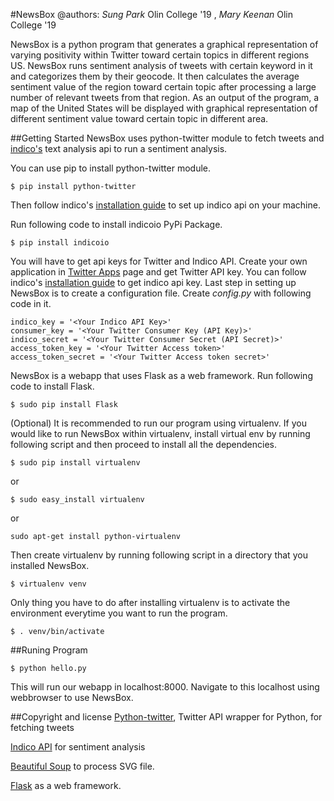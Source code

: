 #NewsBox
@authors: *Sung Park* Olin College '19 , *Mary Keenan* Olin College '19

NewsBox is a python program that generates a graphical representation of varying positivity within Twitter toward certain topics in different regions US. NewsBox runs sentiment analysis of tweets with certain keyword in it and categorizes them by their geocode. It then calculates the average sentiment value of the region toward certain topic after processing a large number of relevant tweets from that region. As an output of the program, a map of the United States will be displayed with graphical representation of different sentiment value toward certain topic in different area.

##Getting Started
NewsBox uses python-twitter module to fetch tweets and [indico's](https://indico.io/) text analysis api to run a sentiment analysis. 

You can use pip to install python-twitter module.
```
$ pip install python-twitter
```

Then follow indico's [installation guide](https://indico.io/docs) to set up indico api on your machine.
 
Run following code to install indicoio PyPi Package.
```
$ pip install indicoio
```
You will have to get api keys for Twitter and Indico API. Create your own application in [Twitter Apps](https://apps.twitter.com/) page and get Twitter API key. You can follow indico's [installation guide](https://indico.io/docs) to get indico api key. Last step in setting up NewsBox is to create a configuration file. Create *config.py* with following code in it.
```
indico_key = '<Your Indico API Key>'
consumer_key = '<Your Twitter Consumer Key (API Key)>'
indico_secret = '<Your Twitter Consumer Secret (API Secret)>'
access_token_key = '<Your Twitter Access token>'
access_token_secret = '<Your Twitter Access token secret>'
```            

NewsBox is a webapp that uses Flask as a web framework. Run following code to install Flask.
```
$ sudo pip install Flask
```
(Optional)
It is recommended to run our program using virtualenv. If you would like to run NewsBox within virtualenv, install virtual env by running following script and then proceed to install all the dependencies.
```
$ sudo pip install virtualenv
```
or
```
$ sudo easy_install virtualenv
```
or
```
sudo apt-get install python-virtualenv
```
Then create virtualenv by running following script in a directory that you installed NewsBox.
```
$ virtualenv venv
```
Only thing you have to do after installing virtualenv is to activate the environment everytime you want to run the program.
```
$ . venv/bin/activate
```
##Runing Program
```
$ python hello.py
``` 
This will run our webapp in localhost:8000. Navigate to this localhost using webbrowser to use NewsBox.

##Copyright and license
[Python-twitter](https://github.com/bear/python-twitter), Twitter API wrapper for Python, for fetching tweets

[Indico API](https://indico.io/produc) for sentiment analysis

[Beautiful Soup](https://www.crummy.com/software/BeautifulSoup/bs4/doc/) to process SVG file.

[Flask](http://flask.pocoo.org/) as a web framework.

